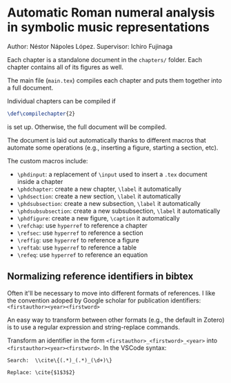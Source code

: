 # Automatic Roman numeral analysis in symbolic music representations

Author: Néstor Nápoles López. Supervisor: Ichiro Fujinaga

Each chapter is a standalone document in the `chapters/` folder. Each chapter contains all of its figures as well.

The main file (`main.tex`) compiles each chapter and puts them together into a full document.

Individual chapters can be compiled if

```latex
\def\compilechapter{2}
```

is set up. Otherwise, the full document will be compiled.

The document is laid out automatically thanks to different macros that automate some operations (e.g., inserting a figure, starting a section, etc).

The custom macros include:

- `\phdinput`: a replacement of `\input` used to insert a `.tex` document inside a chapter
- `\phdchapter`: create a new chapter, `\label` it automatically
- `\phdsection`: create a new section, `\label` it automatically
- `\phdsubsection`: create a new subsection, `\label` it automatically
- `\phdsubsubsection`: create a new subsubsection, `\label` it automatically
- `\phdfigure`: create a new figure, `\caption` it automatically
- `\refchap`: use `hyperref` to reference a chapter
- `\refsec`: use `hyperref` to reference a section
- `\reffig`: use `hyperref` to reference a figure
- `\reftab`: use `hyperref` to reference a table
- `\refeq`: use `hyperref` to reference an equation


## Normalizing reference identifiers in bibtex

Often it'll be necessary to move into different formats of references.
I like the convention adoped by Google scholar for publication identifiers: `<firstauthor><year><firstword>`

An easy way to transform between other formats (e.g., the default in Zotero) is to use a regular expression and string-replace commands.

Transform an identifier in the form `<firstauthor>_<firstword>_<year>` into `<firstauthor><year><firstword>`.
In the VSCode syntax:

```
Search:  \\cite\{(.*)_(.*)_(\d+)\}

Replace: \cite{$1$3$2}
```
